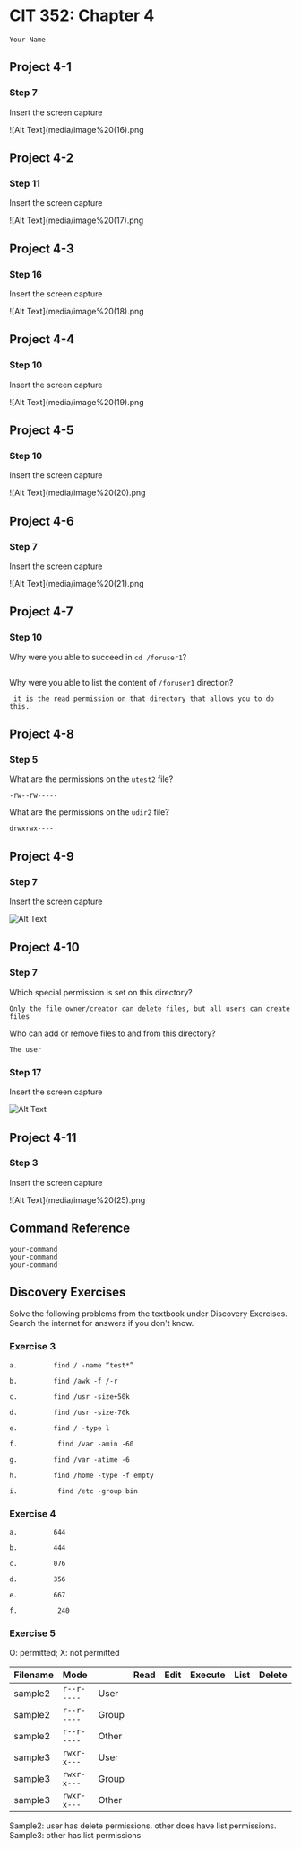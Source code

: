 # CIT 352: Chapter 4

<!-- TODO -->
```
Your Name
```

## Project 4-1

### Step 7

Insert the screen capture

<!-- TODO -->
![Alt Text](media/image%20(16).png

## Project 4-2

### Step 11

Insert the screen capture

<!-- TODO -->
![Alt Text](media/image%20(17).png

## Project 4-3

### Step 16

Insert the screen capture

<!-- TODO -->
![Alt Text](media/image%20(18).png

## Project 4-4

### Step 10

Insert the screen capture

<!-- TODO -->
![Alt Text](media/image%20(19).png

## Project 4-5

### Step 10

Insert the screen capture

<!-- TODO -->
![Alt Text](media/image%20(20).png

## Project 4-6

### Step 7

Insert the screen capture

<!-- TODO -->
![Alt Text](media/image%20(21).png

## Project 4-7

### Step 10

Why were you able to succeed in `cd /foruser1`?

<!-- TODO -->
```It is just the execute permission on the directory that gives you permissions to do that command.
```

Why were you able to list the content of `/foruser1` direction?

<!-- TODO -->
```
 it is the read permission on that directory that allows you to do this.
```

## Project 4-8

### Step 5

What are the permissions on the `utest2` file?
<!-- TODO -->
```
-rw--rw-----
```

What are the permissions on the `udir2` file?
<!-- TODO -->
```
drwxrwx----
```

## Project 4-9

### Step 7

Insert the screen capture

<!-- TODO -->
![Alt Text](media/file.png)

## Project 4-10

### Step 7

Which special permission is set on this directory?
<!-- TODO -->
```
Only the file owner/creator can delete files, but all users can create files
```

Who can add or remove files to and from this directory?

<!-- TODO -->
```
The user
```

### Step 17

Insert the screen capture

<!-- TODO -->
![Alt Text](media/file.png)

## Project 4-11

### Step 3

Insert the screen capture

<!-- TODO -->
![Alt Text](media/image%20(25).png

## Command Reference



<!-- TODO -->
```
your-command
your-command
your-command
```

## Discovery Exercises

Solve the following problems from the textbook under Discovery Exercises.
Search the internet for answers if you don't know.

### Exercise 3 

<!-- TODO -->
```
a.         find / -name “test*”

b.         find /awk -f /-r

c.         find /usr -size+50k

d.         find /usr -size-70k

e.         find / -type l

f.          find /var -amin -60

g.         find /var -atime -6

h.         find /home -type -f empty

i.          find /etc -group bin
```

### Exercise 4

<!-- TODO -->
```
a.         644

b.         444

c.         076

d.         356

e.         667

f.          240
```

### Exercise 5

O: permitted; X: not permitted

| Filename | Mode        |       | Read | Edit | Execute | List | Delete |
|:---------|:------------|:------|:----:|:----:|:-------:|:----:|:------:|
| sample2  | `r--r-----` | User  |      |      |         |      |        |
| sample2  | `r--r-----` | Group |      |      |         |      |        |
| sample2  | `r--r-----` | Other |      |      |         |      |        |
| sample3  | `rwxr-x---` | User  |      |      |         |      |        |
| sample3  | `rwxr-x---` | Group |      |      |         |      |        |
| sample3  | `rwxr-x---` | Other |      |      |         |      |        |

Sample2: user has delete permissions. other does have list permissions.
Sample3: other has list permissions